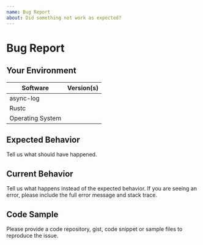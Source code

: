 ```yaml
---
name: Bug Report
about: Did something not work as expected?
---
```


# Bug Report
## Your Environment
| Software         | Version(s) |
| ---------------- | ---------- |
| async-log      |
| Rustc            |
| Operating System |

## Expected Behavior
Tell us what should have happened.

## Current Behavior
Tell us what happens instead of the expected behavior. If you are seeing an
error, please include the full error message and stack trace.

## Code Sample
Please provide a code repository, gist, code snippet or sample files to
reproduce the issue.
